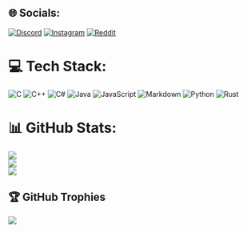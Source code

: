 ## 🌐 Socials:
[![Discord](https://img.shields.io/badge/Discord-%237289DA.svg?logo=discord&logoColor=white)](https://discord.gg/aowobis) [![Instagram](https://img.shields.io/badge/Instagram-%23E4405F.svg?logo=Instagram&logoColor=white)](https://instagram.com/fuwuffy_) [![Reddit](https://img.shields.io/badge/Reddit-%23FF4500.svg?logo=Reddit&logoColor=white)](https://reddit.com/user/FwuffySnowflake) 

# 💻 Tech Stack:
![C](https://img.shields.io/badge/c-%2300599C.svg?style=for-the-badge&logo=c&logoColor=white) ![C++](https://img.shields.io/badge/c++-%2300599C.svg?style=for-the-badge&logo=c%2B%2B&logoColor=white) ![C#](https://img.shields.io/badge/c%23-%23239120.svg?style=for-the-badge&logo=csharp&logoColor=white) ![Java](https://img.shields.io/badge/java-%23ED8B00.svg?style=for-the-badge&logo=openjdk&logoColor=white) ![JavaScript](https://img.shields.io/badge/javascript-%23323330.svg?style=for-the-badge&logo=javascript&logoColor=%23F7DF1E) ![Markdown](https://img.shields.io/badge/markdown-%23000000.svg?style=for-the-badge&logo=markdown&logoColor=white) ![Python](https://img.shields.io/badge/python-3670A0?style=for-the-badge&logo=python&logoColor=ffdd54) ![Rust](https://img.shields.io/badge/rust-%23000000.svg?style=for-the-badge&logo=rust&logoColor=white)
# 📊 GitHub Stats:
![](https://github-readme-stats.vercel.app/api?username=fuwuffyi&theme=catppuccin_mocha&hide_border=false&include_all_commits=true&count_private=true)<br/>
![](https://github-readme-streak-stats.herokuapp.com/?user=fuwuffyi&theme=catppuccin_mocha&hide_border=false)<br/>
![](https://github-readme-stats.vercel.app/api/top-langs/?username=fuwuffyi&theme=catppuccin_mocha&hide_border=false&include_all_commits=true&count_private=true&layout=compact)

## 🏆 GitHub Trophies
![](https://github-profile-trophy.vercel.app/?username=fuwuffyi&theme=catppuccin_mocha&no-frame=false&no-bg=true&margin-w=4)

<!-- Proudly created with GPRM ( https://gprm.itsvg.in ) -->
